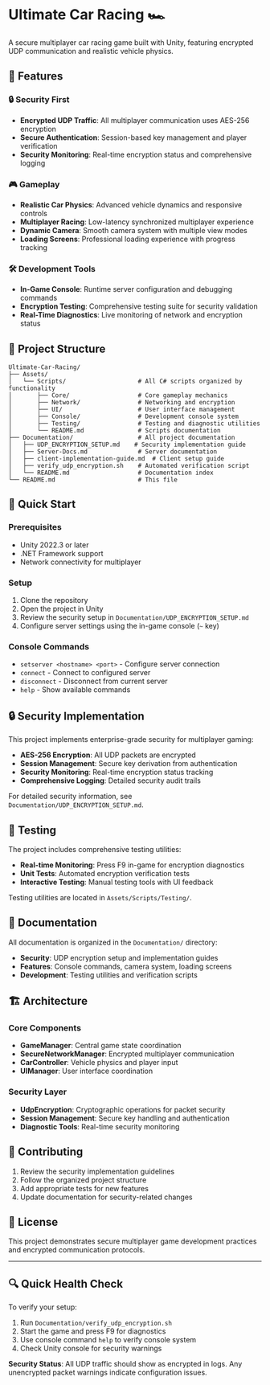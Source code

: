 # Ultimate Car Racing 🏎️

A secure multiplayer car racing game built with Unity, featuring encrypted UDP communication and realistic vehicle physics.

## 🚀 Features

### 🔒 Security First
- **Encrypted UDP Traffic**: All multiplayer communication uses AES-256 encryption
- **Secure Authentication**: Session-based key management and player verification
- **Security Monitoring**: Real-time encryption status and comprehensive logging

### 🎮 Gameplay
- **Realistic Car Physics**: Advanced vehicle dynamics and responsive controls
- **Multiplayer Racing**: Low-latency synchronized multiplayer experience
- **Dynamic Camera**: Smooth camera system with multiple view modes
- **Loading Screens**: Professional loading experience with progress tracking

### 🛠️ Development Tools
- **In-Game Console**: Runtime server configuration and debugging commands
- **Encryption Testing**: Comprehensive testing suite for security validation
- **Real-Time Diagnostics**: Live monitoring of network and encryption status

## 📁 Project Structure

```
Ultimate-Car-Racing/
├── Assets/
│   └── Scripts/                    # All C# scripts organized by functionality
│       ├── Core/                   # Core gameplay mechanics
│       ├── Network/                # Networking and encryption
│       ├── UI/                     # User interface management
│       ├── Console/                # Development console system
│       ├── Testing/                # Testing and diagnostic utilities
│       └── README.md               # Scripts documentation
├── Documentation/                  # All project documentation
│   ├── UDP_ENCRYPTION_SETUP.md    # Security implementation guide
│   ├── Server-Docs.md              # Server documentation
│   ├── client-implementation-guide.md  # Client setup guide
│   ├── verify_udp_encryption.sh    # Automated verification script
│   └── README.md                   # Documentation index
└── README.md                       # This file
```

## 🔧 Quick Start

### Prerequisites
- Unity 2022.3 or later
- .NET Framework support
- Network connectivity for multiplayer

### Setup
1. Clone the repository
2. Open the project in Unity
3. Review the security setup in `Documentation/UDP_ENCRYPTION_SETUP.md`
4. Configure server settings using the in-game console (`~` key)

### Console Commands
- `setserver <hostname> <port>` - Configure server connection
- `connect` - Connect to configured server
- `disconnect` - Disconnect from current server
- `help` - Show available commands

## 🔒 Security Implementation

This project implements enterprise-grade security for multiplayer gaming:

- **AES-256 Encryption**: All UDP packets are encrypted
- **Session Management**: Secure key derivation from authentication
- **Security Monitoring**: Real-time encryption status tracking
- **Comprehensive Logging**: Detailed security audit trails

For detailed security information, see `Documentation/UDP_ENCRYPTION_SETUP.md`.

## 🧪 Testing

The project includes comprehensive testing utilities:

- **Real-time Monitoring**: Press F9 in-game for encryption diagnostics
- **Unit Tests**: Automated encryption verification tests
- **Interactive Testing**: Manual testing tools with UI feedback

Testing utilities are located in `Assets/Scripts/Testing/`.

## 📖 Documentation

All documentation is organized in the `Documentation/` directory:

- **Security**: UDP encryption setup and implementation guides
- **Features**: Console commands, camera system, loading screens
- **Development**: Testing utilities and verification scripts

## 🏗️ Architecture

### Core Components
- **GameManager**: Central game state coordination
- **SecureNetworkManager**: Encrypted multiplayer communication
- **CarController**: Vehicle physics and player input
- **UIManager**: User interface coordination

### Security Layer
- **UdpEncryption**: Cryptographic operations for packet security
- **Session Management**: Secure key handling and authentication
- **Diagnostic Tools**: Real-time security monitoring

## 🤝 Contributing

1. Review the security implementation guidelines
2. Follow the organized project structure
3. Add appropriate tests for new features
4. Update documentation for security-related changes

## 📄 License

This project demonstrates secure multiplayer game development practices and encrypted communication protocols.

---

## 🔍 Quick Health Check

To verify your setup:

1. Run `Documentation/verify_udp_encryption.sh`
2. Start the game and press F9 for diagnostics
3. Use console command `help` to verify console system
4. Check Unity console for security warnings

**Security Status**: All UDP traffic should show as encrypted in logs. Any unencrypted packet warnings indicate configuration issues.
